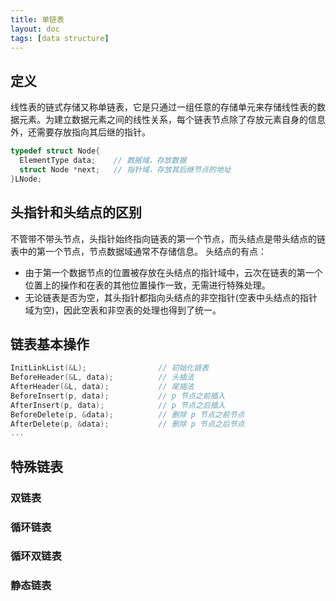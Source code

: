 ```yaml
---
title: 单链表
layout: doc
tags: [data structure]
---
```


## 定义
线性表的链式存储又称单链表，它是只通过一组任意的存储单元来存储线性表的数据元素。为建立数据元素之间的线性关系，每个链表节点除了存放元素自身的信息外，还需要存放指向其后继的指针。
```cpp
typedef struct Node{
  ElementType data;    // 数据域，存放数据
  struct Node *next;   // 指针域，存放其后继节点的地址
}LNode;
```
## 头指针和头结点的区别
不管带不带头节点，头指针始终指向链表的第一个节点，而头结点是带头结点的链表中的第一个节点，节点数据域通常不存储信息。
头结点的有点：
* 由于第一个数据节点的位置被存放在头结点的指针域中，云次在链表的第一个位置上的操作和在表的其他位置操作一致，无需进行特殊处理。
* 无论链表是否为空，其头指针都指向头结点的非空指针(空表中头结点的指针域为空)，因此空表和非空表的处理也得到了统一。

## 链表基本操作
```cpp
InitLinkList(&L);                // 初始化链表
BeforeHeader(&L, data);          // 头插法
AfterHeader(&L, data);           // 尾插法
BeforeInsert(p, data);           // p 节点之前插入
AfterInsert(p, data);            // p 节点之后插入
BeforeDelete(p, &data);          // 删除 p 节点之前节点
AfterDelete(p, &data);           // 删除 p 节点之后节点
...
```
## 特殊链表
### 双链表
### 循环链表
### 循环双链表
### 静态链表
